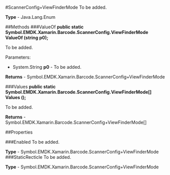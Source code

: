 #ScannerConfig+ViewFinderMode
To be added.

**Type** - Java.Lang.Enum

##Methods
###ValueOf
**public static Symbol.EMDK.Xamarin.Barcode.ScannerConfig.ViewFinderMode ValueOf (string p0);**

To be added.

Parameters: 

* System.String **p0** - To be added.

**Returns** - Symbol.EMDK.Xamarin.Barcode.ScannerConfig+ViewFinderMode

###Values
**public static Symbol.EMDK.Xamarin.Barcode.ScannerConfig.ViewFinderMode[] Values ();**

To be added.


**Returns** - Symbol.EMDK.Xamarin.Barcode.ScannerConfig+ViewFinderMode[]

##Properties

###Enabled
To be added.

**Type** - Symbol.EMDK.Xamarin.Barcode.ScannerConfig+ViewFinderMode
###StaticRecticle
To be added.

**Type** - Symbol.EMDK.Xamarin.Barcode.ScannerConfig+ViewFinderMode


